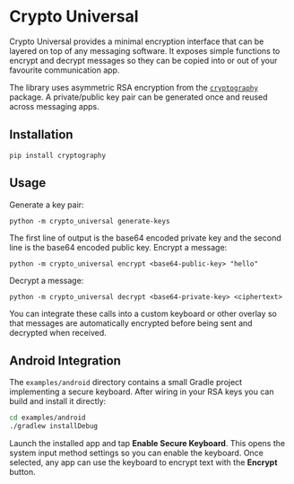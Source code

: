 # Crypto Universal

Crypto Universal provides a minimal encryption interface that can be
layered on top of any messaging software.  It exposes simple functions to
encrypt and decrypt messages so they can be copied into or out of your
favourite communication app.

The library uses asymmetric RSA encryption from the
[`cryptography`](https://cryptography.io/) package. A private/public key
pair can be generated once and reused across messaging apps.

## Installation

```
pip install cryptography
```

## Usage

Generate a key pair:

```
python -m crypto_universal generate-keys
```

The first line of output is the base64 encoded private key and the second
line is the base64 encoded public key.  Encrypt a message:

```
python -m crypto_universal encrypt <base64-public-key> "hello"
```

Decrypt a message:

```
python -m crypto_universal decrypt <base64-private-key> <ciphertext>
```

You can integrate these calls into a custom keyboard or other overlay so
that messages are automatically encrypted before being sent and decrypted
when received.

## Android Integration

The `examples/android` directory contains a small Gradle project implementing a
secure keyboard. After wiring in your RSA keys you can build and install it
directly:

```bash
cd examples/android
./gradlew installDebug
```

Launch the installed app and tap **Enable Secure Keyboard**. This opens the
system input method settings so you can enable the keyboard. Once selected, any
app can use the keyboard to encrypt text with the **Encrypt** button.
